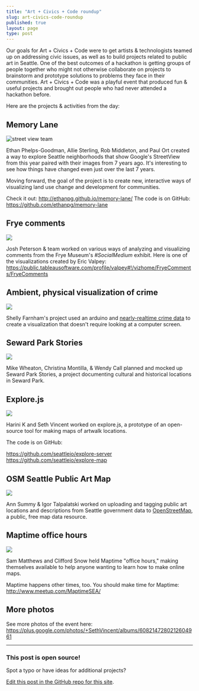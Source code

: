 ```yaml
---
title: "Art + Civics + Code roundup"
slug: art-civics-code-roundup
published: true
layout: page
type: post
---
```


Our goals for Art + Civics + Code were to get artists & technologists teamed up on addressing civic issues, as well as to build projects related to public art in Seattle.  One of the best outcomes of a hackathon is getting groups of people together who might not otherwise collaborate on projects to brainstorm and prototype solutions to problems they face in their communities. Art + Civics + Code was a playful event that produced fun & useful projects and brought out people who had never attended a hackathon before.

Here are the projects & activities from the day:

## Memory Lane

![street view team](/uploads/default/39/27949a49baaab49a.JPG)

Ethan Phelps-Goodman, Allie Sterling, Rob Middleton, and Paul Ort created a way to explore Seattle neighborhoods that show Google's StreetView from this year paired with their images from 7 years ago. It's interesting to see how things have changed even just over the last 7 years. 

Moving forward, the goal of the project is to create new, interactive ways of visualizing land use change and development for communities.

Check it out: http://ethanpg.github.io/memory-lane/
The code is on GitHub: https://github.com/ethanpg/memory-lane

## Frye comments

![](/uploads/default/40/02f7117a57c50d71.JPG)

Josh Peterson & team worked on various ways of analyzing and visualizing comments from the Frye Museum's _#SocialMedium_ exhibit. Here is one of the visualizations created by Eric Valpey: https://public.tableausoftware.com/profile/valpey#!/vizhome/FryeComments/FryeComments

## Ambient, physical visualization of crime

![](/uploads/default/41/02a420c55676c1aa.JPG)

Shelly Farnham's project used an arduino and [nearly-realtime crime data](https://data.seattle.gov/browse?category=Public+Safety) to create a visualization that doesn't require looking at a computer screen.

## Seward Park Stories

![](https://lh3.googleusercontent.com/YC61TofbGOoAjcX8Zg3W_GjaUnX1vNVG3l0J9jNkWww=w1086-h724-no)

Mike Wheaton, Christina Montilla, & Wendy Call planned and mocked up Seward Park Stories, a project documenting cultural and historical locations in Seward Park.

## Explore.js

![](/uploads/default/42/281f8fbf557cb394.JPG)

Harini K and Seth Vincent worked on explore.js, a prototype of an open-source tool for making maps of artwalk locations.

The code is on GitHub:

https://github.com/seattleio/explore-server
https://github.com/seattleio/explore-map

## OSM Seattle Public Art Map

![](https://lh6.googleusercontent.com/TuDMD3jC_a9Pl_4rwbYs_RJ0scXqyHXdHVAKNxcuAe0=w1086-h724-no)

Ann Summy & Igor Talpalatski worked on uploading and tagging public art locations and descriptions from Seattle government data to [OpenStreetMap](http://openstreetmap.org), a public, free map data resource.

## Maptime office hours

![](/uploads/default/43/8db4218c5b6fc695.JPG)

Sam Matthews and Clifford Snow held Maptime "office hours," making themselves available to help anyone wanting to learn how to make online maps.

Maptime happens other times, too. You should make time for Maptime: http://www.meetup.com/MaptimeSEA/

## More photos
See more photos of the event here: https://plus.google.com/photos/+SethVincent/albums/6082147280212604961

---

### This post is open source!
Spot a typo or have ideas for additional projects?

[Edit this post in the GitHub repo for this site](https://github.com/codeforseattle/codeforseattle.github.com/blob/master/_posts/2014-11-18-art-civics-code-roundup.md).